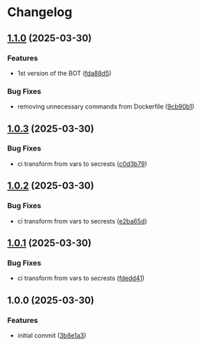 # Changelog

## [1.1.0](https://github.com/Prion-Tech/telegram-bot-invoices-creation/compare/v1.0.3...v1.1.0) (2025-03-30)


### Features

* 1st version of the BOT ([fda88d5](https://github.com/Prion-Tech/telegram-bot-invoices-creation/commit/fda88d5f8778fd0b8fc150423ba33753a04404ee))


### Bug Fixes

* removing unnecessary commands from Dockerfile ([9cb90b1](https://github.com/Prion-Tech/telegram-bot-invoices-creation/commit/9cb90b14e56ba16868ff3bea80452ef701f27ef6))

## [1.0.3](https://github.com/Prion-Tech/telegram-bot-invoices-creation/compare/v1.0.2...v1.0.3) (2025-03-30)


### Bug Fixes

* ci transform from vars to secrests ([c0d3b79](https://github.com/Prion-Tech/telegram-bot-invoices-creation/commit/c0d3b797d1d2dbc1f96deb3805b1f4e4dbcb4b2c))

## [1.0.2](https://github.com/Prion-Tech/telegram-bot-invoices-creation/compare/v1.0.1...v1.0.2) (2025-03-30)


### Bug Fixes

* ci transform from vars to secrests ([e2ba65d](https://github.com/Prion-Tech/telegram-bot-invoices-creation/commit/e2ba65d8c74f4ebd2ee0e6a39396599214614cce))

## [1.0.1](https://github.com/Prion-Tech/telegram-bot-invoices-creation/compare/v1.0.0...v1.0.1) (2025-03-30)


### Bug Fixes

* ci transform from vars to secrests ([fdedd41](https://github.com/Prion-Tech/telegram-bot-invoices-creation/commit/fdedd41da4153783368fcee17af6fd50c5684fa2))

## 1.0.0 (2025-03-30)


### Features

* initial commit ([3b8e1a3](https://github.com/Prion-Tech/telegram-bot-invoices-creation/commit/3b8e1a3fe90fb2a6ad600707d3da2c0d41bb4692))
